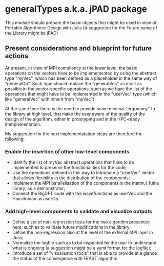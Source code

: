 # generalTypes a.k.a. jPAD package

This module should prepare the basic objects that might be used in view of Portable Algorithmic Design with Julia (A suggestion for the Future name of the Library might be jPAD)

## Present considerations and blueprint for future actions
At present, in view of MPI compliancy at the lower level, the basic operations on the vectors have to be implememented by using the abstract type "myVec", which has been defined as a placeholder in the same way of "generalOp".
Such type should replace the "generalVec" as most as possible in the vector-specific operations, such as we have the list of the operations that might have to be implemented in the "userVec" type (which like "generalVec" with inherit from "myVec").

At the same time there is the need to provide some minimal "ergonomy" to the library at high level, that make the user aware of the quality of the design of the algorithm, either in prototyping and in the HPC-ready immplementation.

My suggestion for the next implementatation steps are therefore the following:

### Enable the insertion of other low-level components
 * Identify the list of myVec abstract operations that have to be implemented to preserve the functionalities for the code;
 * Use the operations defined in this way to introduce a "userVec" vector that allows flexibility in the distribution of the components;
 * Implement the MPI parallelisation of the components in the matmul_futile library, as a demonstrator;
 * Connect the BigDFT code with the wavefunctions as userVec and the Hamiltonian as userOp.


### Add high-level components to validate and visualize outputs

 * Define a set of non-regression tests for the two algorithm presented here, such as to validate future modifications in the library;
 * Define the non-regression also at the level of the external MPI layer in Julia;
 * Normalize the logfile such as to be inspected by the user to understand what is ongoing (a suggestion might be a yaml format for the logfile);
 * Introduce a set of "visualisation tools" that is able to provide at a glance the status of the convergence with FEAST algorithm.
